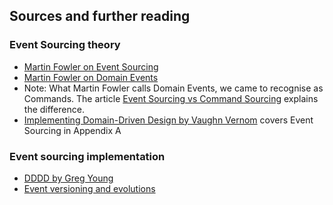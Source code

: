 ## Sources and further reading

### Event Sourcing theory

- [Martin Fowler on Event Sourcing](http://www.martinfowler.com/eaaDev/EventSourcing.html)
- [Martin Fowler on Domain Events](http://www.martinfowler.com/eaaDev/DomainEvent.html)
- Note: What Martin Fowler calls Domain Events, we came to recognise as Commands. The article [Event Sourcing vs Command Sourcing](http://thinkbeforecoding.com/post/2013/07/28/Event-Sourcing-vs-Command-Sourcing) explains the difference.
- [Implementing Domain-Driven Design by Vaughn Vernom](https://vaughnvernon.co/?page_id=168) covers Event Sourcing in Appendix A

### Event sourcing implementation

- [DDDD by Greg Young](http://abdullin.com/storage/uploads/2010/04/2010-04-16_DDDD_Drafts_by_Greg_Young.pdf)
- [Event versioning and evolutions](http://bliki.abdullin.com/event-sourcing/versioning)


